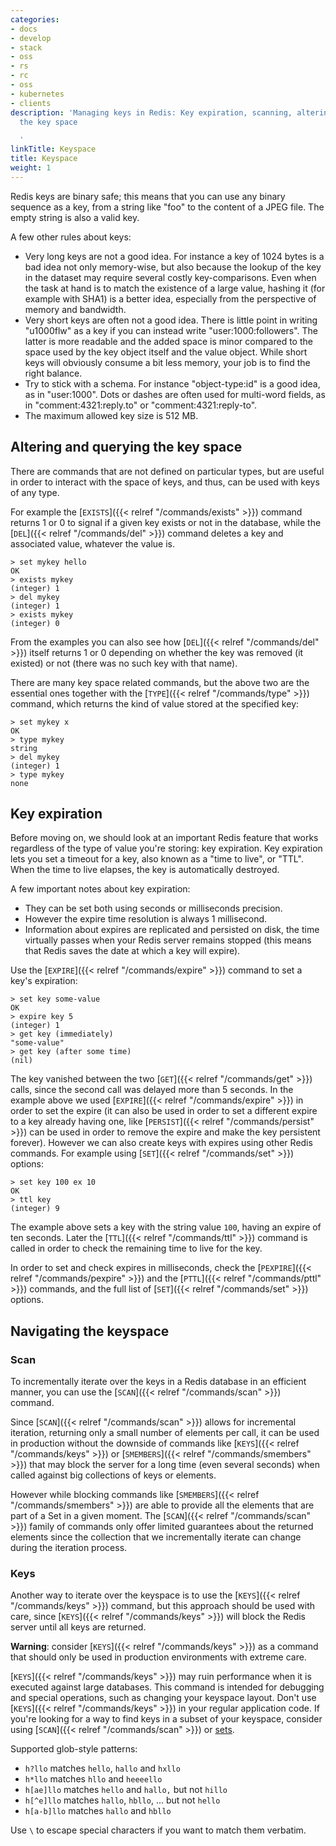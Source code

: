```yaml
---
categories:
- docs
- develop
- stack
- oss
- rs
- rc
- oss
- kubernetes
- clients
description: 'Managing keys in Redis: Key expiration, scanning, altering and querying
  the key space

  '
linkTitle: Keyspace
title: Keyspace
weight: 1
---
```


Redis keys are binary safe; this means that you can use any binary sequence as a
key, from a string like "foo" to the content of a JPEG file.
The empty string is also a valid key.

A few other rules about keys: 

* Very long keys are not a good idea. For instance a key of 1024 bytes is a bad
  idea not only memory-wise, but also because the lookup of the key in the
  dataset may require several costly key-comparisons. Even when the task at hand
  is to match the existence of a large value, hashing it (for example
  with SHA1) is a better idea, especially from the perspective of memory
  and bandwidth.
* Very short keys are often not a good idea. There is little point in writing
  "u1000flw" as a key if you can instead write "user:1000:followers".  The latter
  is more readable and the added space is minor compared to the space used by
  the key object itself and the value object. While short keys will obviously
  consume a bit less memory, your job is to find the right balance.
* Try to stick with a schema. For instance "object-type:id" is a good
  idea, as in "user:1000". Dots or dashes are often used for multi-word
  fields, as in "comment:4321:reply.to" or "comment:4321:reply-to".
* The maximum allowed key size is 512 MB.

## Altering and querying the key space

There are commands that are not defined on particular types, but are useful
in order to interact with the space of keys, and thus, can be used with
keys of any type.

For example the [`EXISTS`]({{< relref "/commands/exists" >}}) command returns 1 or 0 to signal if a given key
exists or not in the database, while the [`DEL`]({{< relref "/commands/del" >}}) command deletes a key
and associated value, whatever the value is.

    > set mykey hello
    OK
    > exists mykey
    (integer) 1
    > del mykey
    (integer) 1
    > exists mykey
    (integer) 0

From the examples you can also see how [`DEL`]({{< relref "/commands/del" >}}) itself returns 1 or 0 depending on whether
the key was removed (it existed) or not (there was no such key with that
name).

There are many key space related commands, but the above two are the
essential ones together with the [`TYPE`]({{< relref "/commands/type" >}}) command, which returns the kind
of value stored at the specified key:

    > set mykey x
    OK
    > type mykey
    string
    > del mykey
    (integer) 1
    > type mykey
    none

## Key expiration

Before moving on, we should look at an important Redis feature that works regardless of the type of value you're storing: key expiration. Key expiration lets you set a timeout for a key, also known as a "time to live", or "TTL". When the time to live elapses, the key is automatically destroyed. 

A few important notes about key expiration:

* They can be set both using seconds or milliseconds precision.
* However the expire time resolution is always 1 millisecond.
* Information about expires are replicated and persisted on disk, the time virtually passes when your Redis server remains stopped (this means that Redis saves the date at which a key will expire).

Use the [`EXPIRE`]({{< relref "/commands/expire" >}}) command to set a key's expiration:

    > set key some-value
    OK
    > expire key 5
    (integer) 1
    > get key (immediately)
    "some-value"
    > get key (after some time)
    (nil)

The key vanished between the two [`GET`]({{< relref "/commands/get" >}}) calls, since the second call was
delayed more than 5 seconds. In the example above we used [`EXPIRE`]({{< relref "/commands/expire" >}}) in
order to set the expire (it can also be used in order to set a different
expire to a key already having one, like [`PERSIST`]({{< relref "/commands/persist" >}}) can be used in order
to remove the expire and make the key persistent forever). However we
can also create keys with expires using other Redis commands. For example
using [`SET`]({{< relref "/commands/set" >}}) options:

    > set key 100 ex 10
    OK
    > ttl key
    (integer) 9

The example above sets a key with the string value `100`, having an expire
of ten seconds. Later the [`TTL`]({{< relref "/commands/ttl" >}}) command is called in order to check the
remaining time to live for the key.

In order to set and check expires in milliseconds, check the [`PEXPIRE`]({{< relref "/commands/pexpire" >}}) and
the [`PTTL`]({{< relref "/commands/pttl" >}}) commands, and the full list of [`SET`]({{< relref "/commands/set" >}}) options.

## Navigating the keyspace

### Scan
To incrementally  iterate over the keys in a Redis database in an efficient manner, you can use the [`SCAN`]({{< relref "/commands/scan" >}}) command.

Since [`SCAN`]({{< relref "/commands/scan" >}}) allows for incremental iteration, returning only a small number of elements per call, it can be used in production without the downside of commands like [`KEYS`]({{< relref "/commands/keys" >}}) or [`SMEMBERS`]({{< relref "/commands/smembers" >}}) that may block the server for a long time (even several seconds) when called against big collections of keys or elements.

However while blocking commands like [`SMEMBERS`]({{< relref "/commands/smembers" >}}) are able to provide all the elements that are part of a Set in a given moment.
The [`SCAN`]({{< relref "/commands/scan" >}}) family of commands only offer limited guarantees about the returned elements since the collection that we incrementally iterate can change during the iteration process.

### Keys

Another way to iterate over the keyspace is to use the [`KEYS`]({{< relref "/commands/keys" >}}) command, but this approach should be used with care, since [`KEYS`]({{< relref "/commands/keys" >}}) will block the Redis server until all keys are returned.

**Warning**: consider [`KEYS`]({{< relref "/commands/keys" >}}) as a command that should only be used in production
environments with extreme care.

[`KEYS`]({{< relref "/commands/keys" >}}) may ruin performance when it is executed against large databases.
This command is intended for debugging and special operations, such as changing
your keyspace layout.
Don't use [`KEYS`]({{< relref "/commands/keys" >}}) in your regular application code.
If you're looking for a way to find keys in a subset of your keyspace, consider
using [`SCAN`]({{< relref "/commands/scan" >}}) or [sets][tdts].

[tdts]: /topics/data-types#sets

Supported glob-style patterns:

* `h?llo` matches `hello`, `hallo` and `hxllo`
* `h*llo` matches `hllo` and `heeeello`
* `h[ae]llo` matches `hello` and `hallo,` but not `hillo`
* `h[^e]llo` matches `hallo`, `hbllo`, ... but not `hello`
* `h[a-b]llo` matches `hallo` and `hbllo`

Use `\` to escape special characters if you want to match them verbatim.
